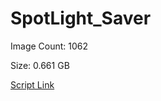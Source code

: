 # SpotLight_Saver

Image Count: 1062

Size: 0.661 GB

[Script Link](https://github.com/liuyal/Archive/blob/master/Python/Utilities/Miscellaneous/spotlight_saver.py)